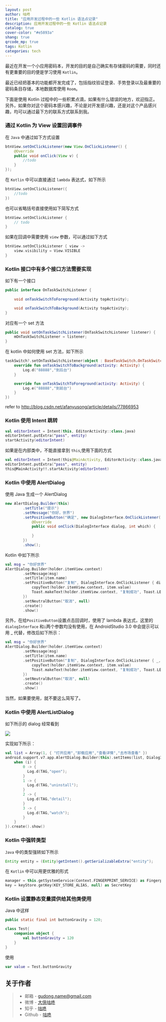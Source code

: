 ```yaml
---
layout: post
author: 咕咚
title: "应用开发过程中的一些 Kotlin 语法点记录"
description: 应用开发过程中的一些 Kotlin 语法点记录
catalog: true
cover-color: "#e5893a"
shang: true
qrcode_mp: true
tags: Kotlin 
categories: tech 
---
```


最近在开发一个小应用密码本，开发的目的是自己确实有存储密码的需要，同时还有更重要的目的便是学习使用 `Kotlin`。

最近已经把基本的功能都开发完成了，包括指纹验证登录、手势登录以及最重要的密码条目存储，本地数据库使用 `Room`。

下面是使用 Kotlin 过程中的一些积累点滴，如果有什么错误的地方，欢迎指正。另外，如果你对这个密码本感兴趣，不论是对开发感兴趣，还是对这个产品感兴趣，均可以通过最下方的联系方式联系到我。

### 通过 Kotlin 为 View 设置回调事件

在 `Java` 中通过如下方式设置

```java
btnView.setOnClickListener(new View.OnClickListener() {
    @Override
    public void onClick(View v) {
        //todo
    }
});
```

在 `Kotlin` 中可以直接通过 `lambda` 表达式，如下所示

```kotlin
btnView.setOnClickListener({
    //todo
})
```

也可以省略括号直接使用如下简写方式

```kotlin
btnView.setOnClickListener {
	// todo
}
```

如果在回调中需要使用 `view` 参数，可以通过如下方式

```kotlin
btnView.setOnClickListener { view ->
  	view.visibility = View.VISIBLE
}
```



### Kotlin 接口中有多个接口方法需要实现

如下有一个接口

```java
public interface OnTaskSwitchListener {
  
    void onTaskSwitchToForeground(Activity topActivity);

    void onTaskSwitchToBackground(Activity topActivity);
}
```

对应有一个 set 方法

```java
public void setOnTaskSwitchListener(OnTaskSwitchListener listener) {
    mOnTaskSwitchListener = listener;
}
```

在 kotlin 中如何使用 set 方法，如下所示

```kotlin
taskSwitch?.setOnTaskSwitchListener(object : BaseTaskSwitch.OnTaskSwitchListener{
    override fun onTaskSwitchToBackground(activity: Activity) {
        Log.d("88888","到后台")
    }

    override fun onTaskSwitchToForeground(activity: Activity) {
        Log.e("88888","到前台")
    }
})
```

refer to http://blog.csdn.net/afanyusong/article/details/77866953

### Kotlin 使用 Intent 跳转

```kotlin
val editorIntent = Intent(this, EditorActivity::class.java)
editorIntent.putExtra("pass", entity)
startActivity(editorIntent)
```

如果是在内部类中，不能直接拿到 `this`,使用下面的方式

```kotlin
val editorIntent = Intent(this@MainActivity, EditorActivity::class.java)
editorIntent.putExtra("pass", entity)
this@MainActivity!!.startActivity(editorIntent)
```

### Kotlin 中使用 AlertDialog

使用 Java 生成一个 AlertDialog

```java
new AlertDialog.Builder(this)
        .setTitle("提示")
        .setMessage("你好，世界")
        .setPositiveButton("确定", new DialogInterface.OnClickListener() {
            @Override
            public void onClick(DialogInterface dialog, int which) {
                
            }
        })
        .show();
```

Kotlin 中如下所示

```kotlin
val msg = "你好世界"
AlertDialog.Builder(holder.itemView.context)
        .setMessage(msg)
        .setTitle(item.name)
        .setPositiveButton("复制", DialogInterface.OnClickListener { dialogInterface, i ->
            copyText(holder.itemView.context, item.value)
            Toast.makeText(holder.itemView.context, "复制成功", Toast.LENGTH_SHORT).show()
        })
        .setNeutralButton("取消", null)
        .create()
        .show()
```

另外，在给`PositiveButton`设置点击回调时，使用了 lambda 表达式，这里的 `dialogInterface` 和`i`两个参数均没有使用，在 AndroidStudio 3.0 中会提示可以用 _ 代替，修改后如下所示：

```kotlin
val msg = "你好世界"
AlertDialog.Builder(holder.itemView.context)
        .setMessage(msg)
        .setTitle(item.name)
        .setPositiveButton("复制", DialogInterface.OnClickListener { _, _ ->
            copyText(holder.itemView.context, item.value)
            Toast.makeText(holder.itemView.context, "复制成功", Toast.LENGTH_SHORT).show()
        })
        .setNeutralButton("取消", null)
        .create()
        .show()
```

当然，如果要使用，就不要这么简写了。

### Kotlin 中使用 AlertListDialog

如下所示的 dialog 经常看到

![](https://ws1.sinaimg.cn/large/006tKfTcly1fnv4k8ipnej30go0tngm1.jpg)

实现如下所示：

```kotlin
val list = Array(1, { "打开应用","卸载应用","查看详情","去市场查看" })
android.support.v7.app.AlertDialog.Builder(this).setItems(list, DialogInterface.OnClickListener { _, i ->
    when (i) {
        0 -> {
          Log.d(TAG,"open");
        }
        1 -> {
          Log.d(TAG,"uninstall");
        }
        2 -> {
          Log.d(TAG,"detail");
        }
        3 -> {
          Log.d(TAG,"watch");
        }      
    }
}).create().show()
```

### Kotlin 中强转类型

`Java` 中的类型强转如下所示

```java
Entity entity = (Entity)getIntent().getSerializableExtra("entity");
```

在 `Kotlin` 中可以用更优雅的形式

```kotlin
manager = this.getSystemService(Context.FINGERPRINT_SERVICE) as FingerprintManager
key = keyStore.getKey(KEY_STORE_ALIAS, null) as SecretKey
```



### Kotlin 设置静态变量提供给其他类使用

Java 中这样
```java
public static final int buttonGravity = 120;
```

```kotlin
class Test{
    companion object {
        val buttonGravity = 120
    }
}
```
使用
```kotlin
var value = Test.buttonGravity
```



## 关于作者

> - 邮箱 - <gudong.name@gmail.com>
> - 微博 - [大侠咕咚](https://weibo.com/maoruibin)
> - 知乎 - [咕咚](https://www.zhihu.com/people/maoruibin/activities)
> - Github - [咕咚](https://github.com/maoruibin)



